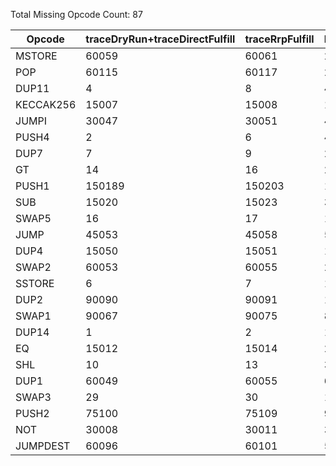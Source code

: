Total Missing Opcode Count: 87

| Opcode | traceDryRun+traceDirectFulfill | traceRrpFulfill | Difference |
|--------|------------------------------|-----------------|------------|
| MSTORE | 60059 | 60061 | 2 |
| POP | 60115 | 60117 | 2 |
| DUP11 | 4 | 8 | 4 |
| KECCAK256 | 15007 | 15008 | 1 |
| JUMPI | 30047 | 30051 | 4 |
| PUSH4 | 2 | 6 | 4 |
| DUP7 | 7 | 9 | 2 |
| GT | 14 | 16 | 2 |
| PUSH1 | 150189 | 150203 | 14 |
| SUB | 15020 | 15023 | 3 |
| SWAP5 | 16 | 17 | 1 |
| JUMP | 45053 | 45058 | 5 |
| DUP4 | 15050 | 15051 | 1 |
| SWAP2 | 60053 | 60055 | 2 |
| SSTORE | 6 | 7 | 1 |
| DUP2 | 90090 | 90091 | 1 |
| SWAP1 | 90067 | 90075 | 8 |
| DUP14 | 1 | 2 | 1 |
| EQ | 15012 | 15014 | 2 |
| SHL | 10 | 13 | 3 |
| DUP1 | 60049 | 60055 | 6 |
| SWAP3 | 29 | 30 | 1 |
| PUSH2 | 75100 | 75109 | 9 |
| NOT | 30008 | 30011 | 3 |
| JUMPDEST | 60096 | 60101 | 5 |